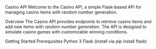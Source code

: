 Casino API
Welcome to the Casino API, a simple Flask-based API for managing casino items with random number generation.

Overview
The Casino API provides endpoints to retrieve casino items and add new items with random number generation. The API is designed to simulate casino games with customizable winning conditions.

Getting Started
Prerequisites
Python 3
Flask (install via pip install flask)